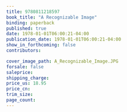 ```yaml
---
title: 9780811218597
book_title: "A Recognizable Image"
binding: paperback
published: true
date: 1978-01-01T06:00:21-04:00
publication_date: 1978-01-01T06:00:21-04:00
show_in_forthcoming: false
contributors:

cover_image_path: A_Recognizable_Image.JPG
forsale: false
saleprice:
shipping_charge:
price_us: 18.95
price_cn:
trim_size:
page_count:
---
```


